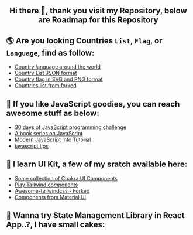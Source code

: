 <h2 align="center">
    Hi there 👋, thank you visit my Repository, below are Roadmap for this Repository
</h2>

## 🌎 Are you looking Countries `List`, `Flag`, or `Language`, find as follow:

- [Country language around the world](https://github.com/ekaone/Country-Language)
- [Country List JSON format](https://github.com/ekaone/Country-List)
- [Country flag in SVG and PNG format](https://github.com/ekaone/Country-Flag)
- [Countries list from forked](https://github.com/ekaone/Countries)

## 📖 If you like JavaScript goodies, you can reach awesome stuff as below:

- [30 days of JavaScript programming challenge](https://github.com/ekaone/30-Days-Of-JavaScript)
- [A book series on JavaScript](https://github.com/ekaone/You-Dont-Know-JS)
- [Modern JavaScript Info Tutorial](https://github.com/ekaone/en.javascript.info)
- [javascript tips](https://github.com/ekaone/javascript-tips-and-tidbits)

## 🌈 I learn UI Kit, a few of my sratch available here:
- [Some collection of Chakra UI Components](https://github.com/ekaone/Play-ChakraUI)
- [Play Tailwind components](https://github.com/ekaone/Tailwind-Collection)
- [Awesome-tailwindcss - Forked](https://github.com/ekaone/awesome-tailwindcss)
- [Components from Material UI](https://github.com/ekaone/Cakes-MaterialUI)

## 📝 Wanna try State Management Library in React App..?,  I have small cakes:
